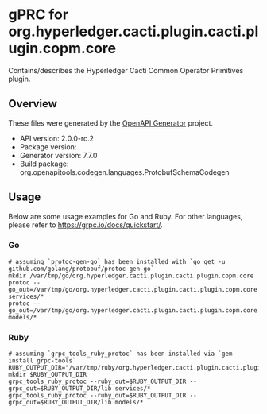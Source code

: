 # gPRC for org.hyperledger.cacti.plugin.cacti.plugin.copm.core

Contains/describes the Hyperledger Cacti Common Operator Primitives plugin.

## Overview
These files were generated by the [OpenAPI Generator](https://openapi-generator.tech) project.

- API version: 2.0.0-rc.2
- Package version: 
- Generator version: 7.7.0
- Build package: org.openapitools.codegen.languages.ProtobufSchemaCodegen

## Usage

Below are some usage examples for Go and Ruby. For other languages, please refer to https://grpc.io/docs/quickstart/.

### Go
```
# assuming `protoc-gen-go` has been installed with `go get -u github.com/golang/protobuf/protoc-gen-go`
mkdir /var/tmp/go/org.hyperledger.cacti.plugin.cacti.plugin.copm.core
protoc --go_out=/var/tmp/go/org.hyperledger.cacti.plugin.cacti.plugin.copm.core services/*
protoc --go_out=/var/tmp/go/org.hyperledger.cacti.plugin.cacti.plugin.copm.core models/*
```

### Ruby
```
# assuming `grpc_tools_ruby_protoc` has been installed via `gem install grpc-tools`
RUBY_OUTPUT_DIR="/var/tmp/ruby/org.hyperledger.cacti.plugin.cacti.plugin.copm.core"
mkdir $RUBY_OUTPUT_DIR
grpc_tools_ruby_protoc --ruby_out=$RUBY_OUTPUT_DIR --grpc_out=$RUBY_OUTPUT_DIR/lib services/*
grpc_tools_ruby_protoc --ruby_out=$RUBY_OUTPUT_DIR --grpc_out=$RUBY_OUTPUT_DIR/lib models/*
```
